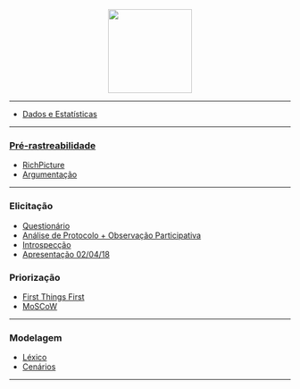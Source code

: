 <img style="display: block; margin: 0 auto;" src="http://www.freelogovectors.net/wp-content/uploads/2016/12/twitch-logo1.png" width=150px>

***


* [Dados e Estatísticas](Dados-e-Estatísticas)

***

### [Pré-rastreabilidade](Pre-rastreabilidade)
* [RichPicture](RichPicture)
* [Argumentação](Argumentação)

***

### Elicitação
* [Questionário](Questionario)
* [Análise de Protocolo + Observação Participativa](https://github.com/gabrielziegler3/Requisitos-2018-1/wiki/H%C3%ADbrido-(An%C3%A1lise-de-Protocolo--&-Observa%C3%A7%C3%A3o-Participativa))
* [Introspecção](Introspeccao)
* [Apresentação 02/04/18](https://github.com/gabrielziegler3/Requisitos-2018-1/wiki/Apresenta%C3%A7%C3%A3o-02-04-2018)

### Priorização
* [First Things First](https://github.com/gabrielziegler3/Requisitos-2018-1/wiki/First-Things-First)
* [MoSCoW](https://github.com/gabrielziegler3/Requisitos-2018-1/wiki/MoSCoW)

***

### Modelagem 
* [Léxico]()
* [Cenários](https://github.com/gabrielziegler3/Requisitos-2018-1/wiki/Cenários)

***

